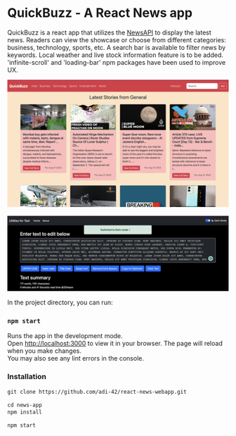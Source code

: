 # QuickBuzz - A React News app

QuickBuzz is a react app that utilizes the [NewsAPI](https://newsapi.org/) to display the latest news. Readers can view the showcase or choose from different categories: business, technology, sports, etc.
A search bar is available to filter news by keywords.
Local weather and live stock information feature is to be added.
'infinite-scroll' and 'loading-bar' npm packages have been used to improve UX.

![Landing page](./public/landingpage.png)
<br>
<br>
![Dark mode page](./public/darkmode.png)

In the project directory, you can run:
### `npm start`
Runs the app in the development mode.\
Open [http://localhost:3000](http://localhost:3000) to view it in your browser.
The page will reload when you make changes.\
You may also see any lint errors in the console.

### Installation
```
git clone https://github.com/adi-42/react-news-webapp.git
```
```
cd news-app
npm install
```
```
npm start
```


